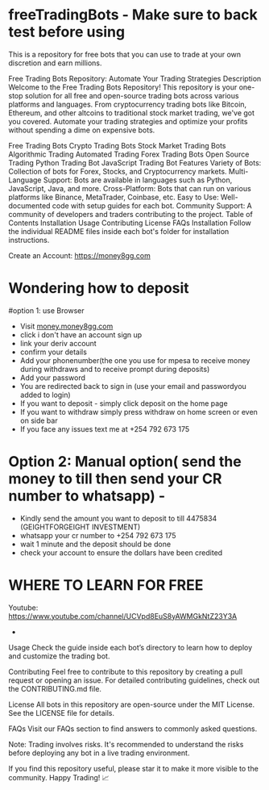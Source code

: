 # freeTradingBots - Make sure to back test before using
This is a repository for free bots that you can use to trade at your own discretion and earn millions.

Free Trading Bots Repository: Automate Your Trading Strategies
Description
Welcome to the Free Trading Bots Repository! This repository is your one-stop solution for all free and open-source trading bots across various platforms and languages. From cryptocurrency trading bots like Bitcoin, Ethereum, and other altcoins to traditional stock market trading, we've got you covered. Automate your trading strategies and optimize your profits without spending a dime on expensive bots.



Free Trading Bots
Crypto Trading Bots
Stock Market Trading Bots
Algorithmic Trading
Automated Trading
Forex Trading Bots
Open Source Trading
Python Trading Bot
JavaScript Trading Bot
Features
Variety of Bots: Collection of bots for Forex, Stocks, and Cryptocurrency markets.
Multi-Language Support: Bots are available in languages such as Python, JavaScript, Java, and more.
Cross-Platform: Bots that can run on various platforms like Binance, MetaTrader, Coinbase, etc.
Easy to Use: Well-documented code with setup guides for each bot.
Community Support: A community of developers and traders contributing to the project.
Table of Contents
Installation
Usage
Contributing
License
FAQs
Installation
Follow the individual README files inside each bot's folder for installation instructions.

Create an Account: 
https://money8gg.com

# Wondering how to deposit

#option 1: use Browser
- Visit [money.money8gg.com](https://money.money8gg.com/signin)
- click i don't have an account sign up
- link your deriv account
- confirm your details
- Add your phonenumber(the one you use for mpesa to receive money during withdraws and to receive prompt during deposits)
- Add your password
- You are redirected back to sign in (use your email and passwordyou added to login)
- If you want to deposit - simply click deposit on the home page
- If you want to withdraw simply press withdraw on home screen or even on side bar
- If you face any issues text me at  +254 792 673 175

# Option 2: Manual option( send the money to till then send your CR number to whatsapp) -
- Kindly send the amount you want to deposit to till 4475834 (GEIGHTFORGEIGHT INVESTMENT)
- whatsapp your cr number to +254 792 673 175
- wait 1 minute and the deposit should be done
- check your account to ensure the dollars have been credited

# WHERE TO LEARN FOR FREE
Youtube: https://www.youtube.com/channel/UCVpd8EuS8yAWMGkNtZ23Y3A

- 
Usage
Check the guide inside each bot’s directory to learn how to deploy and customize the trading bot.

Contributing
Feel free to contribute to this repository by creating a pull request or opening an issue. For detailed contributing guidelines, check out the CONTRIBUTING.md file.

License
All bots in this repository are open-source under the MIT License. See the LICENSE file for details.

FAQs
Visit our FAQs section to find answers to commonly asked questions.

Note: Trading involves risks. It's recommended to understand the risks before deploying any bot in a live trading environment.

If you find this repository useful, please star it to make it more visible to the community. Happy Trading! 📈
